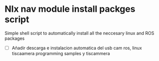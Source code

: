 # NIx nav module install packges script
Simple shell script to automatically install all the neccesary linux and ROS packages

-[ ] Añadir descarga e instalacion automatica del usb cam ros, linux tiscaamera programming samples y tiscammera
